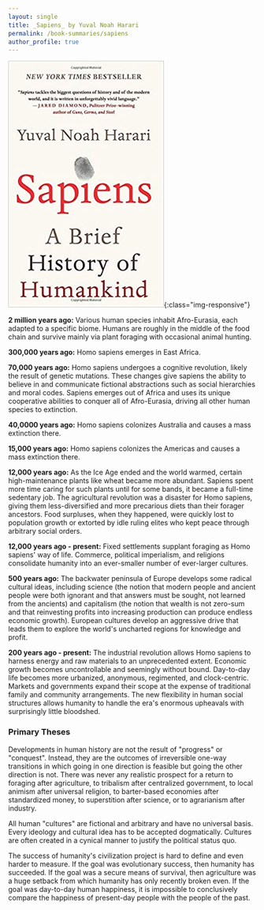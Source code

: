 ```yaml
---
layout: single
title: _Sapiens_ by Yuval Noah Harari
permalink: /book-summaries/sapiens
author_profile: true
---
```


![Sapiens](/assets/images/sapiens.jpg){:class="img-responsive"}

**2 million years ago:**
Various human species inhabit Afro-Eurasia, each adapted to a specific biome.
Humans are roughly in the middle of the food chain and survive mainly via plant foraging with occasional animal hunting.

**300,000 years ago:**
Homo sapiens emerges in East Africa.

**70,000 years ago:**
Homo sapiens undergoes a cognitive revolution, likely the result of genetic mutations.
These changes give sapiens the ability to believe in and communicate fictional abstractions such as social hierarchies and moral codes.
Sapiens emerges out of Africa and uses its unique cooperative abilities to conquer all of Afro-Eurasia, driving all other human species to extinction.

**40,0000 years ago:**
Homo sapiens colonizes Australia and causes a mass extinction there.

**15,000 years ago:**
Homo sapiens colonizes the Americas and causes a mass extinction there.

**12,000 years ago:**
As the Ice Age ended and the world warmed, certain high-maintenance plants like wheat became more abundant.
Sapiens spent more time caring for such plants until for some bands, it became a full-time sedentary job.
The agricultural revolution was a disaster for Homo sapiens, giving them less-diversified and more precarious diets than their forager ancestors.
Food surpluses, when they happened, were quickly lost to population growth or extorted by idle ruling elites who kept peace through arbitrary social orders.

**12,000 years ago - present:**
Fixed settlements supplant foraging as Homo sapiens' way of life.
Commerce, political imperialism, and religions consolidate humanity into an ever-smaller number of ever-larger cultures.

**500 years ago:**
The backwater peninsula of Europe develops some radical cultural ideas, including science (the notion that modern people and ancient people were both ignorant and that answers must be sought, not learned from the ancients) and capitalism (the notion that wealth is not zero-sum and that reinvesting profits into increasing production can produce endless economic growth).
European cultures develop an aggressive drive that leads them to explore the world's uncharted regions for knowledge and profit.

**200 years ago - present:**
The industrial revolution allows Homo sapiens to harness energy and raw materials to an unprecedented extent.
Economic growth becomes uncontrollable and seemingly without bound.
Day-to-day life becomes more urbanized, anonymous, regimented, and clock-centric.
Markets and governments expand their scope at the expense of traditional family and community arrangements.
The new flexibility in human social structures allows humanity to handle the era's enormous upheavals with surprisingly little bloodshed.

### Primary Theses ###

Developments in human history are not the result of "progress" or "conquest".
Instead, they are the outcomes of irreversible one-way transitions in which going in one direction is feasible but going the other direction is not.
There was never any realistic prospect for a return to foraging after agriculture, to tribalism after centralized government, to local animism after universal religion, to barter-based economies after standardized money, to superstition after science, or to agrarianism after industry.

All human "cultures" are fictional and arbitrary and have no universal basis.
Every ideology and cultural idea has to be accepted dogmatically.
Cultures are often created in a cynical manner to justify the political status quo.

The success of humanity's civilization project is hard to define and even harder to measure.
If the goal was evolutionary success, then humanity has succeeded.
If the goal was a secure means of survival, then agriculture was a huge setback from which humanity has only recently broken even.
If the goal was day-to-day human happiness, it is impossible to conclusively compare the happiness of present-day people with the people of the past.
